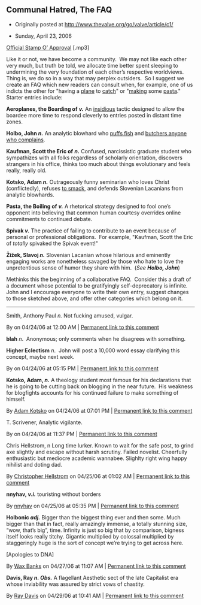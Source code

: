 ## Communal Hatred, The FAQ

 * Originally posted at http://www.thevalve.org/go/valve/article/c1/

* Sunday, April 23, 2006 

[Official Stamp O’ Approval](http://acephalous.typepad.com/iapprove.mp3) [.mp3]

Like it or not, we have become a community.  We may not like each other very much, but truth be told, we allocate time better spent sleeping to undermining the very foundation of each other’s respective worldviews.  Thing is, we do so in a way that may perplex outsiders.  So I suggest we create an FAQ which new readers can consult when, for example, one of us indicts the other for "having a [plane](http://www.thevalve.org/go/valve/article/hix_dixerit_quispiam_or_you_must_try_again_until_you_get_it_right_part_mcxv/#5920) to [catch](http://www.thevalve.org/go/valve/article/montrum_in_fronte_monstrum_in_animo/#8370)" or "[making](http://pasaudela.blogspot.com/2005/08/tips-from-wb.html) some [pasta](http://acephalous.typepad.com/acephalous/2005/09/on_jager_or_dri.html)."  Starter entries include:

**Aeroplanes, the Boarding of** **_v._** An [insidious](http://www.thevalve.org/go/valve/article/hix_dixerit_quispiam_or_you_must_try_again_until_you_get_it_right_part_mcxv/#5920) tactic designed to allow the boardee more time to respond cleverly to entries posted in distant time zones.

**Holbo, John _n._** An analytic blowhard who [puffs fish](http://examinedlife.typepad.com/johnbelle/2005/01/clueless_in_aca_1.html) and [butchers anyone who complains](http://www.google.com/url?sa=t&ct=res&cd=1&url=http%3A%2F%2Fwww.thevalve.org%2Fgo%2Fvalve%2Farticle%2F334&ei=S_ZKRLwloaxhvKGc7Qc&sig2=pSpGeoqZILQ5IS22cRsO_A).

**Kaufman, Scott the Eric of** **_n._** Confused, narcissistic graduate student who sympathizes with all folks regardless of scholarly orientation, discovers strangers in his office, thinks too much about things evolutionary and feels really, really old.

**Kotsko, Adam _n._** Outrageously funny seminarian who loves Christ (conflictedly), refuses [to smack](http://www.adamkotsko.com/weblog/2005/11/analysis-of-smacking.html), and defends Slovenian Lacanians from analytic blowhards.

**Pasta, the Boiling of** **_v._** A rhetorical strategy designed to fool one’s opponent into believing that common human courtesy overrides online commitments to continued debate. 

**Spivak _v._** The practice of failing to contribute to an event because of personal or professional obligations.  For example, "Kaufman, Scott the Eric of _totally_ spivaked the Spivak event!"

**Žižek, Slavoj _n._** Slovenian Lacanian whose hilarious and eminently engaging works are nonetheless savaged by those who hate to love the unpretentious sense of humor they share with him.  (_See **Holbo, John**_)

Methinks this the beginning of a collaborative FAQ.  Consider this a draft of a document whose potential to be gratifyingly self-deprecatory is infinite.  John and I encourage everyone to write their own entry, suggest changes to those sketched above, and offer other categories which belong on it.  

---

Smith, Anthony Paul _n._ Not fucking amused, vulgar.

By  on 04/24/06 at 12:00 AM | [Permanent link to this comment](http://www.thevalve.org/go/valve/article/c1/#8814)
[]()

**blah** _n_.  Anonymous; only comments when he disagrees with something.  

**Higher Eclectism** _n_.  John will post a 10,000 word essay clarifying this concept, maybe next week.

By  on 04/24/06 at 05:15 PM | [Permanent link to this comment](http://www.thevalve.org/go/valve/article/c1/#8818)
[]()

**Kotsko, Adam, _n._** A theology student most famous for his declarations that he is going to be cutting back on blogging in the near future.  His weakness for blogfights accounts for his continued failure to make something of himself.

By [Adam Kotsko](http://adamkotsko.com/weblog) on 04/24/06 at 07:01 PM | [Permanent link to this comment](http://www.thevalve.org/go/valve/article/c1/#8820)
[]()

T. Scrivener, Analytic vigilante.

By  on 04/24/06 at 11:37 PM | [Permanent link to this comment](http://www.thevalve.org/go/valve/article/c1/#8824)
[]()

Chris Hellstrom, n Long time lurker. Known to wait for the safe post, to grind axe slightly and escape without harsh scrutiny. Failed novelist. Cheerfully enthusiastic but mediocre academic wannabee. Slighlty right wing happy nihilist and doting dad.

By [Christopher Hellstrom](http://www.thevalve.org/go/member/243/) on 04/25/06 at 01:02 AM | [Permanent link to this comment](http://www.thevalve.org/go/valve/article/c1/#8825)
[]()

**nnyhav, _v.i._** touristing without borders

By [nnyhav](http://nnyhav.blogspot.com) on 04/25/06 at 05:35 PM | [Permanent link to this comment](http://www.thevalve.org/go/valve/article/c1/#8828)
[]()

**Holbonic _adj._** Bigger than the biggest thing ever and then some. Much bigger than that in fact, really amazingly immense, a totally stunning size, “wow, that’s big”, time. Infinity is just so big that by comparison, bigness itself looks really titchy. Gigantic multiplied by colossal multiplied by staggeringly huge is the sort of concept we’re trying to get across here.

[Apologies to DNA]

By [Wax Banks](http://blog.waxbanks.net) on 04/27/06 at 11:07 AM | [Permanent link to this comment](http://www.thevalve.org/go/valve/article/c1/#8886)
[]()

**Davis, Ray _n. Obs._** A flagellant Aesthetic sect of the late Capitalist era whose inviability was assured by strict vows of chastity.

By [Ray Davis](http://www.pseudopodium.org/) on 04/29/06 at 10:41 AM | [Permanent link to this comment](http://www.thevalve.org/go/valve/article/c1/#8964)


